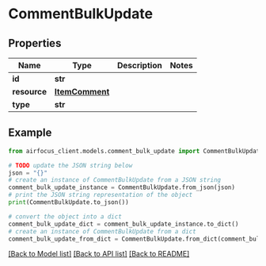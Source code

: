 # CommentBulkUpdate


## Properties

Name | Type | Description | Notes
------------ | ------------- | ------------- | -------------
**id** | **str** |  | 
**resource** | [**ItemComment**](ItemComment.md) |  | 
**type** | **str** |  | 

## Example

```python
from airfocus_client.models.comment_bulk_update import CommentBulkUpdate

# TODO update the JSON string below
json = "{}"
# create an instance of CommentBulkUpdate from a JSON string
comment_bulk_update_instance = CommentBulkUpdate.from_json(json)
# print the JSON string representation of the object
print(CommentBulkUpdate.to_json())

# convert the object into a dict
comment_bulk_update_dict = comment_bulk_update_instance.to_dict()
# create an instance of CommentBulkUpdate from a dict
comment_bulk_update_from_dict = CommentBulkUpdate.from_dict(comment_bulk_update_dict)
```
[[Back to Model list]](../README.md#documentation-for-models) [[Back to API list]](../README.md#documentation-for-api-endpoints) [[Back to README]](../README.md)


